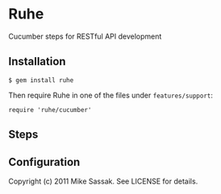 # Ruhe

Cucumber steps for RESTful API development


## Installation

    $ gem install ruhe

Then require Ruhe in one of the files under `features/support`:

    require 'ruhe/cucumber'


## Steps


## Configuration


Copyright (c) 2011 Mike Sassak. See LICENSE for details.
